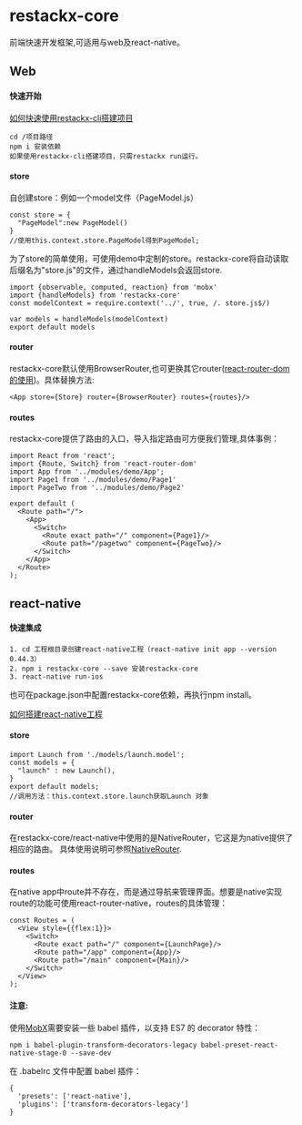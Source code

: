 # restackx-core

前端快速开发框架,可适用与web及react-native。

## Web
#### 快速开始

[如何快速使用restackx-cli搭建项目](https://github.com/PepperYan/restackx-cli)

```
cd /项目路径
npm i 安装依赖
如果使用restackx-cli搭建项目，只需restackx run运行。
``` 
#### store
自创建store：例如一个model文件（PageModel.js）

```
const store = {
  "PageModel":new PageModel()
}
//使用this.context.store.PageModel得到PageModel;
```
	
为了store的简单使用，可使用demo中定制的store。restackx-core将自动读取后缀名为"store.js"的文件，通过handleModels会返回store.

```
import {observable, computed, reaction} from 'mobx'
import {handleModels} from 'restackx-core'
const modelContext = require.context('../', true, /. store.js$/)
	
var models = handleModels(modelContext)
export default models
```

		
  			
#### router
restackx-core默认使用BrowserRouter,也可更换其它router([react-router-dom的使用](https://reacttraining.com/react-router/web/api/BrowserRouter))。具体替换方法:

```
<App store={Store} router={BrowserRouter} routes={routes}/>
```
	
#### routes
restackx-core提供了路由的入口，导入指定路由可方便我们管理,具体事例：

```
import React from 'react';
import {Route, Switch} from 'react-router-dom'
import App from '../modules/demo/App';
import Page1 from '../modules/demo/Page1'
import PageTwo from '../modules/demo/Page2'

export default (
  <Route path="/">
    <App>
      <Switch>
        <Route exact path="/" component={Page1}/>
        <Route path="/pagetwo" component={PageTwo}/>
      </Switch>
    </App>
  </Route>
);
```



## react-native

#### 快速集成

```
1. cd 工程根目录创建react-native工程（react-native init app --version 0.44.3）
2. npm i restackx-core --save 安装restackx-core
3. react-native run-ios
```
 也可在package.json中配置restackx-core依赖，再执行npm install。

[如何搭建react-native工程](https://facebook.github.io/react-native/docs/getting-started.html)

#### store

```
import Launch from './models/launch.model';
const models = {
  "launch" : new Launch(),
}
export default models;
//调用方法：this.context.store.launch获取Launch 对象
```

	
#### router

在restackx-core/react-native中使用的是NativeRouter，它这是为native提供了相应的路由。
具体使用说明可参照[NativeRouter](https://reacttraining.com/react-router/native/api/NativeRouter).

#### routes
在native app中route并不存在，而是通过导航来管理界面。想要是native实现route的功能可使用react-router-native，routes的具体管理：

```
const Routes = (
  <View style={{flex:1}}>
    <Switch>
      <Route exact path="/" component={LaunchPage}/>
      <Route path="/app" component={App}/>
      <Route path="/main" component={Main}/>
    </Switch>
  </View>
);
```


#### 注意:
使用[MobX](https://mobx.js.org/)需要安装一些 babel 插件，以支持 ES7 的 decorator 特性：

```
npm i babel-plugin-transform-decorators-legacy babel-preset-react-native-stage-0 --save-dev
```

在 .babelrc 文件中配置 babel 插件：

```
{
  'presets': ['react-native'],
  'plugins': ['transform-decorators-legacy']
}
```

